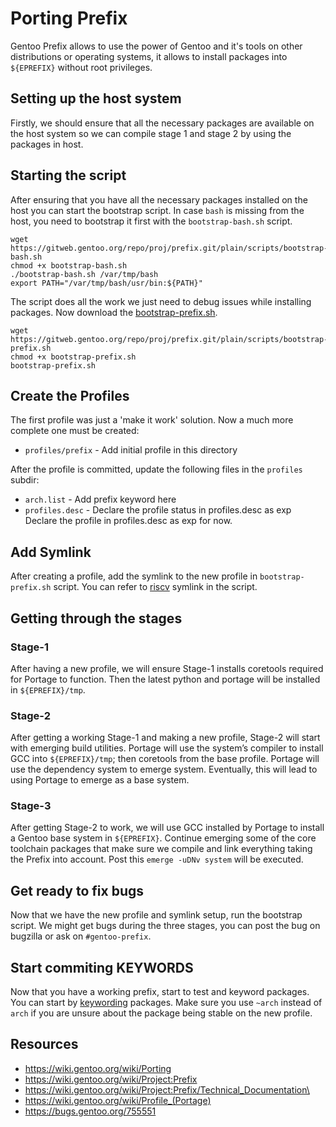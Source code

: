 # Porting Prefix
Gentoo Prefix allows to use the power of Gentoo and it's tools on other distributions or operating systems, it allows to install packages into `${EPREFIX}` without root privileges. 

## Setting up the host system
Firstly, we should ensure that all the necessary packages are available on the host system so we can compile stage 1 and stage 2 by using the packages in host.
## Starting the script
After ensuring that you have all the necessary packages installed on the host you can start the bootstrap script. 
In case `bash` is missing from the host, you need to bootstrap it first with the `bootstrap-bash.sh` script. 
```
wget https://gitweb.gentoo.org/repo/proj/prefix.git/plain/scripts/bootstrap-bash.sh
chmod +x bootstrap-bash.sh
./bootstrap-bash.sh /var/tmp/bash
export PATH="/var/tmp/bash/usr/bin:${PATH}" 
```
The script does all the work we just need to debug issues while installing packages. Now download the [bootstrap-prefix.sh](https://gitweb.gentoo.org/repo/proj/prefix.git/plain/scripts/bootstrap-prefix.sh). 
```
wget https://gitweb.gentoo.org/repo/proj/prefix.git/plain/scripts/bootstrap-prefix.sh
chmod +x bootstrap-prefix.sh
bootstrap-prefix.sh 
```

<!-- ## Pushing work into the Portage tree -->

## Create the Profiles
The first profile was just a 'make it work' solution. Now a much more complete one must be created:
- `profiles/prefix` - Add initial profile in this directory

After the profile is committed, update the following files in the `profiles` subdir: 
- `arch.list` - Add prefix keyword here
- `profiles.desc` - Declare the profile status in profiles.desc as exp
Declare the profile in profiles.desc as exp for now.

## Add Symlink
After creating a profile, add the symlink to the new profile in `bootstrap-prefix.sh` script. You can refer to [riscv](https://github.com/gentoo/prefix/blob/master/scripts/bootstrap-prefix.sh#L426) symlink in the script.

## Getting through the stages
### Stage-1
After having a new profile, we will ensure Stage-1 installs coretools required for Portage to function. Then the latest python and portage will be installed in `${EPREFIX}/tmp`. 

### Stage-2
After getting a working Stage-1 and making a new profile, Stage-2 will start with emerging build utilities. Portage will use the system’s compiler to install GCC into `${EPREFIX}/tmp`; then coretools from the base profile. Portage will use the dependency system to emerge system. Eventually, this will lead to using Portage to emerge as a base system.

### Stage-3
After getting Stage-2 to work, we will use GCC installed by Portage to install a Gentoo base system in `${EPREFIX}`. Continue emerging some of the core toolchain packages that make sure we compile and link everything taking the Prefix into account. Post this `emerge -uDNv system` will be executed.

## Get ready to fix bugs
Now that we have the new profile and symlink setup, run the bootstrap script. We might get bugs during the three stages, you can post the bug on bugzilla or ask on `#gentoo-prefix`. 
## Start commiting KEYWORDS

Now that you have a working prefix, start to test and keyword packages. You can start by [keywording](https://devmanual.gentoo.org/keywording/index.html) packages. Make sure you use `~arch` instead of `arch` if you are unsure about the package being stable on the new profile.

<!-- ## Guide to testing packages on prefix -->

## Resources
- https://wiki.gentoo.org/wiki/Porting
- https://wiki.gentoo.org/wiki/Project:Prefix
- https://wiki.gentoo.org/wiki/Project:Prefix/Technical_Documentation\
- https://wiki.gentoo.org/wiki/Profile_(Portage)
- https://bugs.gentoo.org/755551